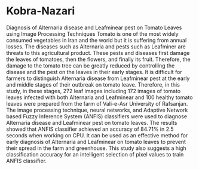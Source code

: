 # Kobra-Nazari
 Diagnosis of Alternaria disease and Leafminear pest on Tomato Leaves using Image Processing Techniques
Tomato is one of the most widely consumed vegetables in Iran and the world but it is suffering from annual losses. The diseases such as Alternaria and pests such as Leafminer are threats to this agricultural product. These pests and diseases first damage the leaves of tomatoes, then the flowers, and finally its fruit. Therefore, the damage to the tomato tree can be greatly reduced by controlling the disease and the pest on the leaves in their early stages. It is difficult for farmers to distinguish Alternaria disease from Leafminear pest at the early and middle stages of their outbreak on tomato leave. Therefore, in this study, in these stages, 272 leaf images including 172 images of tomato leaves infected with both Alternaria and Leafminear and 100 healthy tomato leaves were prepared from the farm of Vali-e-Asr University of Rafsanjan. The image processing technique, neural networks, and Adaptive Network based Fuzzy Inference System (ANFIS) classifiers were used to diagnose Alternaria disease and Leafminear pest on tomato leaves. The results showed that ANFIS classifier achieved an accuracy of 84.71% in 2.5 seconds when working on CPU. It can be used as an effective method for early diagnosis of Alternaria and Leafminear on tomato leaves to prevent their spread in the farm and greenhouse. This study also suggests a high classification accuracy for an intelligent selection of pixel values to train ANFIS classifier.
